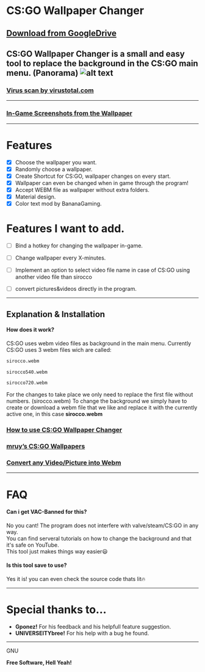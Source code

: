 # CS:GO Wallpaper Changer
## [Download from GoogleDrive](https://drive.google.com/drive/folders/1AubwGRbimU5wEv9_2x8hUB1M4KwH0WqF?usp=sharing)  

CS:GO Wallpaper Changer is a small and easy tool to replace the background in the CS:GO main menu. (Panorama)
![alt text](https://s17.directupload.net/images/190707/xo2subzs.png "CS:GO Wallpaper Changer")  
  ---   
  ### [Virus scan by virustotal.com](https://www.virustotal.com/gui/file/7b866a093757c97850293506fb4aa5b30e6715ce3f3e6214d399dd1c30481fb4/detection)  
  ---
  ### [In-Game Screenshots from the Wallpaper](https://github.com/Leonm99/CSGO-Wallpaper-Changer/wiki/Preview)  
  
--- 
# Features
  - [x] Choose the wallpaper you want.
  - [x] Randomly choose a wallpaper.
  - [x] Create Shortcut for CS:GO, wallpaper changes on every start.
  - [x] Wallpaper can even be changed when in game through the program! 
  - [x] Accept WEBM file as wallpaper without extra folders.
  - [x] Material design.
  - [x] Color text mod by BananaGaming.

# Features I want to add.

  - [ ] Bind a hotkey for changing the wallpaper in-game.
  - [ ] Change wallpaper every X-minutes.
  - [ ] Implement an option to select video file name in case of CS:GO using another video file than sirocco
  - [ ] convert pictures&videos directly in the program.
 

--- 

## Explanation & Installation

#### How does it work?

CS:GO uses webm video files as background in the main menu.
Currently CS:GO uses 3 webm files wich are called:
```sh
sirocco.webm
```
```sh
sirocco540.webm
```
```sh
sirocco720.webm
```
For the changes to take place we only need to replace the first file without numbers. (sirocco.webm)
To change the background we simply have to create or download a webm file that we like and replace it with the currently active one, in this case **sirocco.webm** 
  

### [How to use CS:GO Wallpaper Changer](https://github.com/Leonm99/CSGO-Wallpaper-Changer/wiki/How-to-use... "How To")  
### [mruy’s CS:GO Wallpapers](https://www.mruy.de/csgo-panorama-backgrounds/ "CS:GO Wallpapers")  
### [Convert any Video/Picture into Webm](https://video.online-convert.com/convert-to-webm "Webm Converter")  


---

# FAQ  
  
#### Can i get VAC-Banned for this?
No you cant! The program does not interfere with valve/steam/CS:GO in any way.  
You can find serveral tutorials on how to change the background and that it's safe on YouTube.  
This tool just makes things way easier😃  
  
#### Is this tool save to use?
Yes it is! you can even check the source code thats lit🔥

---
# Special thanks to...  
  
  
- **Gponez!** For his feedback and his helpfull feature suggestion.  
- **UNIVERSEITYbree!** For his help with a bug he found.
  
---
GNU


**Free Software, Hell Yeah!**



